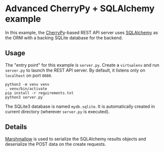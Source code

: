 Advanced CherryPy + SQLAlchemy example
======================================

In this example, the [CherryPy](https://cherrypy.org)-based REST API server uses [SQLAlchemy](https://sqlalchemy.org) as the ORM with a backing SQLite database
for the backend.

Usage
-----

The "entry point" for this example is `server.py`. Create a `virtualenv` and run `server.py` to launch the REST API server. By default, it listens only on `localhost` on port `8080`.

    python3 -m venv venv
    . venv/bin/activate
    pip install -r requirements.txt
    python3 server.py`

The SQLite3 database is named `mydb.sqlite`. It is automatically created in current directory (wherever `server.py` is executed).

Details
-------

[Marshmallow](https://marshmallow.readthedocs.io) is used to serialize
the SQLAlchemy results objects and deserialize the POST data on the
create requests.
